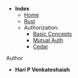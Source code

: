 * **Index** 
  - [Home](./README.md)
  - [Rust](./books/rust.md)
  - Authorization:
      - [Basic Concepts](./books/authz.md)
      - [Mutual Auth](./books/mtls.md)
      - [Cedar](./books/cedar.md)

Author
* **Hari P Venkateshaiah** 
